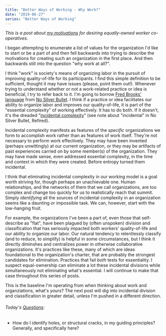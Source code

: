 ```yaml
---
title: "Better Ways of Working - Why Work?"
date: "2019-06-27"
series: "Better Ways of Working"
---
```


_This is a post about [my motivations](/blog/19/06/bwow-outline) for desiring equally-owned worker co-operatives._

I began attempting to enumerate a list of values for the organization I'd like to start or be a part of and then fell backwards into trying to describe the motivations for creating such an organization in the first place. And then backwards still into the question "why work at all?".

I think "work" is society's means of organizing labor in the pursuit of improving quality-of-life for its participants. I find this simple definition to be sufficient, thought it may have issues (please, point them out!). Whenever trying to understand whether or not a work-related practice or idea is beneficial, I try to refer back to it. I'm going to borrow [Fred Brooks' language](/blog/19/06/still-no-silver-bullet) from [No Silver Bullet](http://faculty.salisbury.edu/~xswang/Research/Papers/SERelated/no-silver-bullet.pdf). I think if a practice or idea facilitates our ability to organize labor and improves our quality-of-life, it is part of the "essential complexity" of working effectively. It has to do both. If it doesn't, it's the dreaded "[incidental complexity](http://wiki.c2.com/?NoSilverBullet)" (see note about "incidental" in No Silver Bullet, Refired).

Incidental complexity manifests as features of the _specific_ organizations we form to accomplish work rather than as features of work itself. They're not necessary to perform work effectively. They may have been invented (perhaps unwittingly) at our current organization, or they may be artifacts of past experiences carried on by some member(s) of the organization. They may have made sense, even addressed essential complexity, in the time and context in which they were created. Before entropy turned them incidental.

I think that eliminating incidental complexity in our working model is a goal worth striving for, though perhaps an unachievable one. Human relationships, and the networks of them that we call organizations, are too complex and change too quickly for us to realistically reach that summit. Simply _identifying_ all the sources of incidental complexity in an organization seems like a daunting or impossible task. We can, however, start with the low-hanging fruit.

For example, the organizations I've been a part of, even those that self-describe as "flat", have been plagued by (often unspoken) division and classification that has seriously impacted both workers' quality-of-life and our ability to organize our labor. Our natural tendency to relentlessly classify (and to reduce, to simplify) is helpful in some circumstances, but I think it directly diminshes and centralizes power in otherwise collaborative organizations. It's practices like these, many of which are ideas foundational to the organization's charter, that are probably the strongest candidates for elimination. Practices that fail _both_ tests for essentiality. I suspect equal-ownership can eliminate a lot these incidental divisions while simultaneously not eliminating what's essential. I will continue to make that case throughout this series of posts.

This is the baseline I'm operating from when thinking about work and organziations, what's yours? The next post will dig into incidental division and classification in greater detail, unless I'm pushed in a different direction.

<aside>
  <h6><em>Today's <a href="/blog/19/06/refining-questions/">Questions</a>:</em></h6>
  <ul>
    <li>How do I identify holes, or structural cracks, in my guiding principles? Generally, and specifically here?</li>
  </ul>
</aside>
